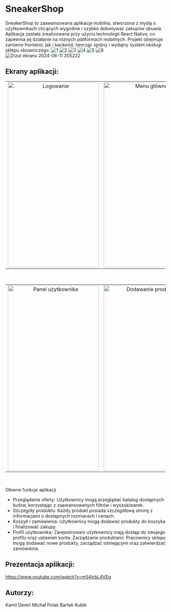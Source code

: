 # SneakerShop

SneakerShop to zaawansowana aplikacja mobilna, stworzona z myślą o użytkownikach chcących wygodnie i szybko dokonywać zakupów obuwia. Aplikacja została zrealizowana przy użyciu technologii React Native, co zapewnia jej działanie na różnych platformach mobilnych. Projekt obejmuje zarówno frontend, jak i backend, tworząc spójny i wydajny system obsługi sklepu obuwniczego.
![1](https://github.com/MichalPolak01/SneakerShop/assets/104890694/536d2a12-ff59-499b-8850-bbb38b0d6564)
![2](https://github.com/MichalPolak01/SneakerShop/assets/104890694/32ac508a-9937-4fe0-a02e-80300c0d61bb)
![3](https://github.com/MichalPolak01/SneakerShop/assets/104890694/d173c782-eac1-4592-b889-9761dbbd34ba)
![4](https://github.com/MichalPolak01/SneakerShop/assets/104890694/89a7c101-4535-4dc5-9e99-2a8ced0846c3)
![5](https://github.com/MichalPolak01/SneakerShop/assets/104890694/1ae3f398-12f1-411b-9219-64e1b962577d)
![6](https://github.com/MichalPolak01/SneakerShop/assets/104890694/847834de-b678-474d-aa48-8334dccc9b73)
![Zrzut ekranu 2024-06-11 205222](https://github.com/MichalPolak01/SneakerShop/assets/104890694/17d92d2b-ebbf-4300-97a2-f2c9bda4203b)

## Ekrany aplikacji:
<div align="center">
  <table>
    <tr>
      <td style="text-align: center;">
        <img src="https://github.com/MichalPolak01/SneakerShop/assets/104890694/17d92d2b-ebbf-4300-97a2-f2c9bda4203b" alt="Logowanie" width="285" height="580"/>
      </td>
      <td style="text-align: center;">
        <img src="https://github.com/MichalPolak01/SneakerShop/assets/104890694/536d2a12-ff59-499b-8850-bbb38b0d6564" alt="Menu główne" width="285" height="580"/>
      </td>
      <td style="text-align: center;">
        <img src="https://github.com/MichalPolak01/SneakerShop/assets/104890694/32ac508a-9937-4fe0-a02e-80300c0d61bb" alt="Widok produktu" width="285" height="580"/>
    </tr>
  </table>
</div>
<br>
<div align="center">
  <table>
    <tr>
      <td style="text-align: center;">
        <img src="https://github.com/MichalPolak01/SneakerShop/assets/104890694/89a7c101-4535-4dc5-9e99-2a8ced0846c3" alt="Panel użytkownika" width="285" height="580"/>
      </td>
      <td style="text-align: center;">
        <img src="https://github.com/MichalPolak01/SneakerShop/assets/104890694/1ae3f398-12f1-411b-9219-64e1b962577d" alt="Dodawanie produktu" width="285" height="580"/>
      </td>
      <td style="text-align: center;">
        <img src="https://github.com/MichalPolak01/SneakerShop/assets/104890694/847834de-b678-474d-aa48-8334dccc9b73" alt="Zarządzanie produktami" width="285" height="580"/>
    </tr>
  </table>
</div>
<br>

Główne funkcje aplikacji
* Przeglądanie oferty: Użytkownicy mogą przeglądać katalog dostępnych butów, korzystając z zaawansowanych filtrów i wyszukiwarek.
* Szczegóły produktu: Każdy produkt posiada szczegółową stronę z informacjami o dostępnych rozmiarach i cenach.
* Koszyk i zamówienia: Użytkownicy mogą dodawać produkty do koszyka i finalizować zakupy.
* Profil użytkownika: Zarejestrowani użytkownicy mają dostęp do swojego profilu oraz ustawień konta.
Zarządzanie produktami: Pracownicy sklepu mogą dodawać nowe produkty, zarządzać istniejącymi oraz zatwierdzać zamówienia.

## Prezentacja aplikacji:
https://www.youtube.com/watch?v=m54trbL4VEg

## Autorzy:
Kamil Dereń
Michał Polak
Bartek Kubik
